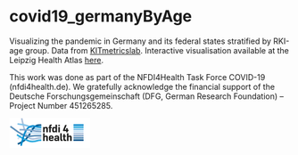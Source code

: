 # covid19_germanyByAge
Visualizing the pandemic in Germany and its federal states stratified by RKI-age group.
Data from [KITmetricslab](https://github.com/KITmetricslab/covid19-forecast-hub-de/tree/master/data-truth/RKI/by_age).
Interactive visualisation available at the Leipzig Health Atlas [here](https://www.health-atlas.de/models/36).

This work was done as part of the NFDI4Health Task Force COVID-19 (nfdi4health.de). We gratefully acknowledge the financial support of the Deutsche Forschungsgemeinschaft (DFG, German Research Foundation) – Project Number 451265285.



![nfdi4health.de](https://github.com/holgerman/covid19_germanyByAge/raw/main/covid19_germanyByAge/WWW/nfdi4healthlogo.png)
